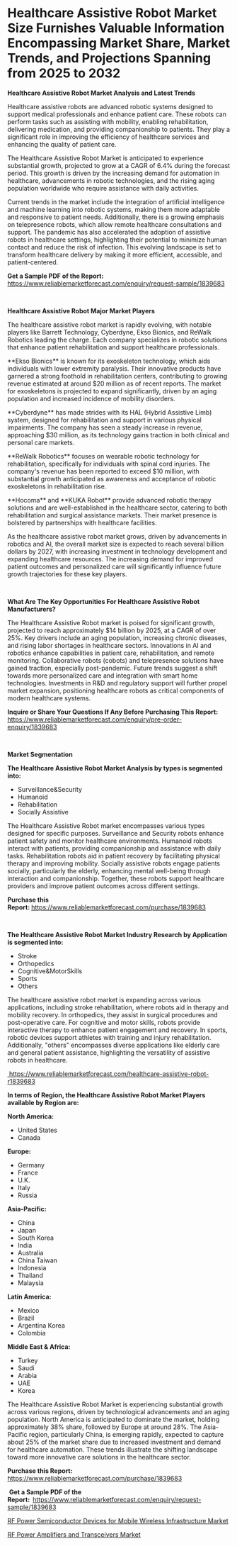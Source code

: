 <p><h1>Healthcare Assistive Robot Market Size Furnishes Valuable Information Encompassing Market Share, Market Trends, and Projections Spanning from 2025 to 2032</h1></p><p><strong>Healthcare Assistive Robot Market Analysis and Latest Trends</strong></p>
<p><p>Healthcare assistive robots are advanced robotic systems designed to support medical professionals and enhance patient care. These robots can perform tasks such as assisting with mobility, enabling rehabilitation, delivering medication, and providing companionship to patients. They play a significant role in improving the efficiency of healthcare services and enhancing the quality of patient care.</p><p>The Healthcare Assistive Robot Market is anticipated to experience substantial growth, projected to grow at a CAGR of 6.4% during the forecast period. This growth is driven by the increasing demand for automation in healthcare, advancements in robotic technologies, and the rising aging population worldwide who require assistance with daily activities.</p><p>Current trends in the market include the integration of artificial intelligence and machine learning into robotic systems, making them more adaptable and responsive to patient needs. Additionally, there is a growing emphasis on telepresence robots, which allow remote healthcare consultations and support. The pandemic has also accelerated the adoption of assistive robots in healthcare settings, highlighting their potential to minimize human contact and reduce the risk of infection. This evolving landscape is set to transform healthcare delivery by making it more efficient, accessible, and patient-centered.</p></p>
<p><strong>Get a Sample PDF of the Report:&nbsp;</strong> <a href="https://www.reliablemarketforecast.com/enquiry/request-sample/1839683?utm_campaign=1130&utm_medium=2&utm_source=Github&utm_content=ia&utm_term=13022025&utm_id=healthcare-assistive-robot">https://www.reliablemarketforecast.com/enquiry/request-sample/1839683</a></p>
<p>&nbsp;</p>
<p><strong>Healthcare Assistive Robot Major Market Players</strong></p>
<p><p>The healthcare assistive robot market is rapidly evolving, with notable players like Barrett Technology, Cyberdyne, Ekso Bionics, and ReWalk Robotics leading the charge. Each company specializes in robotic solutions that enhance patient rehabilitation and support healthcare professionals.</p><p>**Ekso Bionics** is known for its exoskeleton technology, which aids individuals with lower extremity paralysis. Their innovative products have garnered a strong foothold in rehabilitation centers, contributing to growing revenue estimated at around $20 million as of recent reports. The market for exoskeletons is projected to expand significantly, driven by an aging population and increased incidence of mobility disorders.</p><p>**Cyberdyne** has made strides with its HAL (Hybrid Assistive Limb) system, designed for rehabilitation and support in various physical impairments. The company has seen a steady increase in revenue, approaching $30 million, as its technology gains traction in both clinical and personal care markets.</p><p>**ReWalk Robotics** focuses on wearable robotic technology for rehabilitation, specifically for individuals with spinal cord injuries. The company's revenue has been reported to exceed $10 million, with substantial growth anticipated as awareness and acceptance of robotic exoskeletons in rehabilitation rise.</p><p>**Hocoma** and **KUKA Robot** provide advanced robotic therapy solutions and are well-established in the healthcare sector, catering to both rehabilitation and surgical assistance markets. Their market presence is bolstered by partnerships with healthcare facilities.</p><p>As the healthcare assistive robot market grows, driven by advancements in robotics and AI, the overall market size is expected to reach several billion dollars by 2027, with increasing investment in technology development and expanding healthcare resources. The increasing demand for improved patient outcomes and personalized care will significantly influence future growth trajectories for these key players.</p></p>
<p>&nbsp;</p>
<p><strong>What Are The Key Opportunities For Healthcare Assistive Robot Manufacturers?</strong></p>
<p><p>The Healthcare Assistive Robot market is poised for significant growth, projected to reach approximately $14 billion by 2025, at a CAGR of over 25%. Key drivers include an aging population, increasing chronic diseases, and rising labor shortages in healthcare sectors. Innovations in AI and robotics enhance capabilities in patient care, rehabilitation, and remote monitoring. Collaborative robots (cobots) and telepresence solutions have gained traction, especially post-pandemic. Future trends suggest a shift towards more personalized care and integration with smart home technologies. Investments in R&D and regulatory support will further propel market expansion, positioning healthcare robots as critical components of modern healthcare systems.</p></p>
<p><strong>Inquire or Share Your Questions If Any Before Purchasing This Report:</strong> <a href="https://www.reliablemarketforecast.com/enquiry/pre-order-enquiry/1839683?utm_campaign=1130&utm_medium=2&utm_source=Github&utm_content=ia&utm_term=13022025&utm_id=healthcare-assistive-robot">https://www.reliablemarketforecast.com/enquiry/pre-order-enquiry/1839683</a></p>
<p>&nbsp;</p>
<p><strong>Market Segmentation</strong></p>
<p><strong>The Healthcare Assistive Robot Market Analysis by types is segmented into:</strong></p>
<p><ul><li>Surveillance&Security</li><li>Humanoid</li><li>Rehabilitation</li><li>Socially Assistive</li></ul></p>
<p><p>The Healthcare Assistive Robot market encompasses various types designed for specific purposes. Surveillance and Security robots enhance patient safety and monitor healthcare environments. Humanoid robots interact with patients, providing companionship and assistance with daily tasks. Rehabilitation robots aid in patient recovery by facilitating physical therapy and improving mobility. Socially assistive robots engage patients socially, particularly the elderly, enhancing mental well-being through interaction and companionship. Together, these robots support healthcare providers and improve patient outcomes across different settings.</p></p>
<p><strong>Purchase this Report:&nbsp;</strong><a href="https://www.reliablemarketforecast.com/purchase/1839683?utm_campaign=1130&utm_medium=2&utm_source=Github&utm_content=ia&utm_term=13022025&utm_id=healthcare-assistive-robot">https://www.reliablemarketforecast.com/purchase/1839683</a></p>
<p>&nbsp;</p>
<p><strong>The Healthcare Assistive Robot Market Industry Research by Application is segmented into:</strong></p>
<p><ul><li>Stroke</li><li>Orthopedics</li><li>Cognitive&MotorSkills</li><li>Sports</li><li>Others</li></ul></p>
<p><p>The healthcare assistive robot market is expanding across various applications, including stroke rehabilitation, where robots aid in therapy and mobility recovery. In orthopedics, they assist in surgical procedures and post-operative care. For cognitive and motor skills, robots provide interactive therapy to enhance patient engagement and recovery. In sports, robotic devices support athletes with training and injury rehabilitation. Additionally, "others" encompasses diverse applications like elderly care and general patient assistance, highlighting the versatility of assistive robots in healthcare.</p></p>
<p><a href="https://www.reliablemarketforecast.com/healthcare-assistive-robot-r1839683?utm_campaign=1130&utm_medium=2&utm_source=Github&utm_content=ia&utm_term=13022025&utm_id=healthcare-assistive-robot">&nbsp;https://www.reliablemarketforecast.com/healthcare-assistive-robot-r1839683</a></p>
<p><strong>In terms of Region, the Healthcare Assistive Robot Market Players available by Region are:</strong></p>
<p>
    <p> <strong> North America: </strong>
        <ul>
            <li>United States</li>
            <li>Canada</li>
        </ul>
        </p> 
    <p> <strong> Europe: </strong>
        <ul>
            <li>Germany</li>
            <li>France</li>
            <li>U.K.</li>
            <li>Italy</li>
            <li>Russia</li>
        </ul>
        </p> 
    <p> <strong> Asia-Pacific: </strong>
        <ul>
            <li>China</li>
            <li>Japan</li>
            <li>South Korea</li>
            <li>India</li>
            <li>Australia</li>
            <li>China Taiwan</li>
            <li>Indonesia</li>
            <li>Thailand</li>
            <li>Malaysia</li>
        </ul>
        </p> 
    <p> <strong> Latin America: </strong>
        <ul>
            <li>Mexico</li>
            <li>Brazil</li>
            <li>Argentina Korea</li>
            <li>Colombia</li>
        </ul>
        </p> 
    <p> <strong> Middle East & Africa: </strong>
        <ul>
            <li>Turkey</li>
            <li>Saudi</li>
            <li>Arabia</li>
            <li>UAE</li>
            <li>Korea</li>
        </ul>
    </p>
    </p>
<p><p>The Healthcare Assistive Robot Market is experiencing substantial growth across various regions, driven by technological advancements and an aging population. North America is anticipated to dominate the market, holding approximately 38% share, followed by Europe at around 28%. The Asia-Pacific region, particularly China, is emerging rapidly, expected to capture about 25% of the market share due to increased investment and demand for healthcare automation. These trends illustrate the shifting landscape toward more innovative care solutions in the healthcare sector.</p></p>
<p><strong>Purchase this Report: </strong><a href="https://www.reliablemarketforecast.com/purchase/1839683?utm_campaign=1130&utm_medium=2&utm_source=Github&utm_content=ia&utm_term=13022025&utm_id=healthcare-assistive-robot">https://www.reliablemarketforecast.com/purchase/1839683</a></p>
<p>&nbsp;<strong>Get a Sample PDF of the Report:&nbsp;&nbsp;</strong><a href="https://www.reliablemarketforecast.com/enquiry/request-sample/1839683?utm_campaign=1130&utm_medium=2&utm_source=Github&utm_content=ia&utm_term=13022025&utm_id=healthcare-assistive-robot">https://www.reliablemarketforecast.com/enquiry/request-sample/1839683</a></p>
<p><strong></strong></p>
<p><p><a href="https://github.com/RickHolmes3/Market-Research-Report-List-7/blob/main/rf-power-semiconductor-devices-for-mobile-wireless-infrastructure-market.md?utm_campaign=1130&utm_medium=2&utm_source=Github&utm_content=ia&utm_term=13022025&utm_id=healthcare-assistive-robot">RF Power Semiconductor Devices for Mobile Wireless Infrastructure Market</a></p><p><a href="https://github.com/cachuhashieb/Market-Research-Report-List-1/blob/main/rf-power-amplifiers-and-transceivers-market.md?utm_campaign=1130&utm_medium=2&utm_source=Github&utm_content=ia&utm_term=13022025&utm_id=healthcare-assistive-robot">RF Power Amplifiers and Transceivers Market</a></p></p>